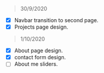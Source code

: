 > 30/9/2020
- [x] Navbar transition to second page.
- [x] Projects page design.

> 1/10/2020
- [x] About page design.
- [x] contact form design.
- [ ] About me sliders.